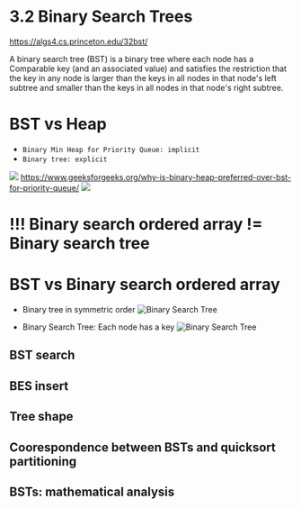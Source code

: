 # 3.2   Binary Search Trees

https://algs4.cs.princeton.edu/32bst/

A binary search tree (BST) is a binary tree where each node has a Comparable key 
(and an associated value) and satisfies the restriction that the key in any node
is larger than the keys in all nodes in that node's left subtree and smaller than 
the keys in all nodes in that node's right subtree.

# BST vs Heap 

* `Binary Min Heap for Priority Queue: implicit` 
* `Binary tree: explicit`

![](https://www.geeksforgeeks.org/wp-content/uploads/heapvsbst-660x369.png)
https://www.geeksforgeeks.org/why-is-binary-heap-preferred-over-bst-for-priority-queue/
![](https://images.slideplayer.com/16/5192108/slides/slide_14.jpg)


# !!! Binary search ordered array != Binary search tree

# BST vs Binary search ordered array

* Binary tree in symmetric order
![Binary Search Tree](https://algs4.cs.princeton.edu/32bst/images/binary-tree-anatomy.png)

* Binary Search Tree: Each node has a key
![Binary Search Tree](https://algs4.cs.princeton.edu/32bst/images/bst-anatomy.png)

## BST search 


## BES insert

## Tree shape

## Coorespondence between BSTs and quicksort partitioning

## BSTs: mathematical analysis



